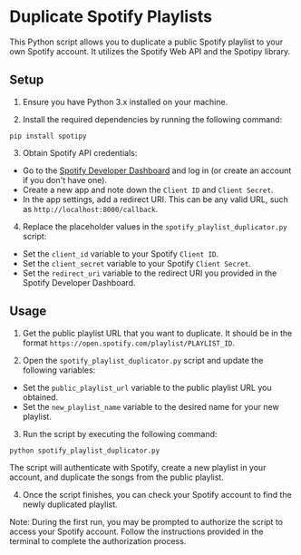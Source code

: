 # Duplicate Spotify Playlists

This Python script allows you to duplicate a public Spotify playlist to your own Spotify account. It utilizes the Spotify Web API and the Spotipy library.

## Setup

1. Ensure you have Python 3.x installed on your machine.

2. Install the required dependencies by running the following command:

`pip install spotipy`


3. Obtain Spotify API credentials:

- Go to the [Spotify Developer Dashboard](https://developer.spotify.com/dashboard/) and log in (or create an account if you don't have one).
- Create a new app and note down the `Client ID` and `Client Secret`.
- In the app settings, add a redirect URI. This can be any valid URL, such as `http://localhost:8000/callback`.

4. Replace the placeholder values in the `spotify_playlist_duplicator.py` script:

- Set the `client_id` variable to your Spotify `Client ID`.
- Set the `client_secret` variable to your Spotify `Client Secret`.
- Set the `redirect_uri` variable to the redirect URI you provided in the Spotify Developer Dashboard.

## Usage

1. Get the public playlist URL that you want to duplicate. It should be in the format `https://open.spotify.com/playlist/PLAYLIST_ID`.

2. Open the `spotify_playlist_duplicator.py` script and update the following variables:

- Set the `public_playlist_url` variable to the public playlist URL you obtained.
- Set the `new_playlist_name` variable to the desired name for your new playlist.

3. Run the script by executing the following command:

`python spotify_playlist_duplicator.py`


The script will authenticate with Spotify, create a new playlist in your account, and duplicate the songs from the public playlist.

4. Once the script finishes, you can check your Spotify account to find the newly duplicated playlist.

Note: During the first run, you may be prompted to authorize the script to access your Spotify account. Follow the instructions provided in the terminal to complete the authorization process.

## 
